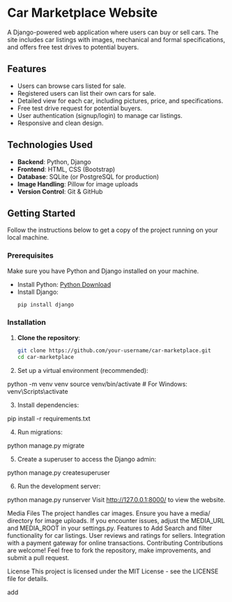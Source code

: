 # Car Marketplace Website

A Django-powered web application where users can buy or sell cars. The site includes car listings with images, mechanical and formal specifications, and offers free test drives to potential buyers.

## Features

- Users can browse cars listed for sale.
- Registered users can list their own cars for sale.
- Detailed view for each car, including pictures, price, and specifications.
- Free test drive request for potential buyers.
- User authentication (signup/login) to manage car listings.
- Responsive and clean design.

## Technologies Used

- **Backend**: Python, Django
- **Frontend**: HTML, CSS (Bootstrap)
- **Database**: SQLite (or PostgreSQL for production)
- **Image Handling**: Pillow for image uploads
- **Version Control**: Git & GitHub

## Getting Started

Follow the instructions below to get a copy of the project running on your local machine.

### Prerequisites

Make sure you have Python and Django installed on your machine.

- Install Python: [Python Download](https://www.python.org/downloads/)
- Install Django:
    ```bash
    pip install django
    ```

### Installation

1. **Clone the repository**:
   ```bash
   git clone https://github.com/your-username/car-marketplace.git
   cd car-marketplace

2. Set up a virtual environment (recommended):

python -m venv venv
source venv/bin/activate  # For Windows: venv\Scripts\activate

3. Install dependencies:

pip install -r requirements.txt


4. Run migrations:

python manage.py migrate


5. Create a superuser to access the Django admin:

python manage.py createsuperuser


6. Run the development server:

python manage.py runserver
Visit http://127.0.0.1:8000/ to view the website.

Media Files
The project handles car images. Ensure you have a media/ directory for image uploads. If you encounter issues, adjust the MEDIA_URL and MEDIA_ROOT in your settings.py.
Features to Add
Search and filter functionality for car listings.
User reviews and ratings for sellers.
Integration with a payment gateway for online transactions.
Contributing
Contributions are welcome! Feel free to fork the repository, make improvements, and submit a pull request.

License
This project is licensed under the MIT License - see the LICENSE file for details.

add
